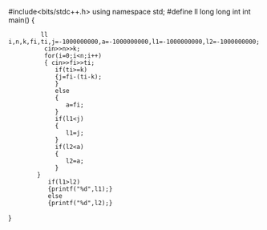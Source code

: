#include<bits/stdc++.h>
using namespace std;
#define ll long long int
int main()
{

             ll i,n,k,fi,ti,j=-1000000000,a=-1000000000,l1=-1000000000,l2=-1000000000;
              cin>>n>>k;
              for(i=0;i<n;i++)
              { cin>>fi>>ti;
                 if(ti>=k)
                 {j=fi-(ti-k);
                 }
                 else
                 {
                 	a=fi;
				 }
				 if(l1<j)
				 {
				 	l1=j;
				 }
				 if(l2<a)
				 {
				 	l2=a;
				 }
			}
               if(l1>l2)
               {printf("%d",l1);}
               else
               {printf("%d",l2);}
             
}
